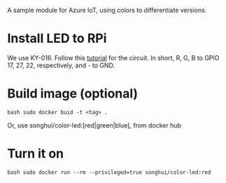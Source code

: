 A sample module for Azure IoT, using colors to differentiate versions.

# Install LED to RPi

We use KY-016. Follow this [tutorial](https://iotguider.in/raspberrypi/rgb-3-color-led-module-ky-016-in-raspberry-pi/) for the circuit. In short, R, G, B to GPIO 17, 27, 22, respectively, and - to GND.

# Build image (optional)

```bash sudo docker buid -t <tag> .```

Or, use songhui/color-led:[red|green|blue], from docker hub

# Turn it on

```bash sudo docker run --rm --privileged=true songhui/color-led:red```
